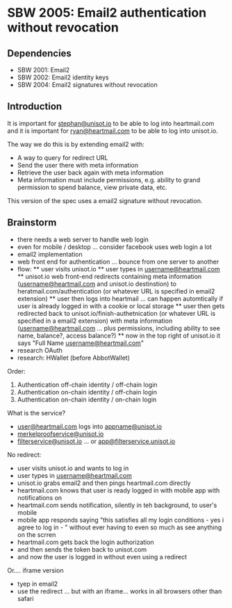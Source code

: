 SBW 2005: Email2 authentication without revocation
================================================

Dependencies
------------

* SBW 2001: Email2
* SBW 2002: Email2 identity keys
* SBW 2004: Email2 signatures without revocation

Introduction
------------

It is important for stephan@unisot.io to be able to log into heartmail.com and
it is important for ryan@heartmail.com to be able to log into unisot.io.

The way we do this is by extending email2 with:
- A way to query for redirect URL
- Send the user there with meta information
- Retrieve the user back again with meta information
- Meta information must include permissions, e.g. ability to grand permission to spend balance, view private data, etc.

This version of the spec uses a email2 signature without revocation.

Brainstorm
----------

* there needs a web server to handle web login
* even for mobile / desktop ... consider facebook uses web login a lot
* email2 implementation
* web front end for authentication ... bounce from one server to another
* flow:
** user visits unisot.io
** user types in username@heartmail.com
** unisot.io web front-end redirects containing meta information (username@heartmail.com and unisot.io destinstion) to heratmail.com/authentication (or whatever URL is specified in email2 extension)
** user then logs into heartmail ... can happen automtically if user is already logged in with a cookie or local storage
** user then gets redirected back to unisot.io/finish-authetnication (or whatever URL is specified in a email2 extension) with meta information (username@heartmail.com ... plus permissions, including ability to see name, balance?, access balance?)
** now in the top right of unisot.io it says "Full Name <username@heartmail.com>"
* research OAuth
* research: HWallet (before AbbotWallet)

Order:
1. Authentication off-chain identity / off-chain login
2. Authentication on-chain identity / off-chain login
3. Authentication on-chain identity / on-chain login

What is the service?
* user@heartmail.com logs into appname@unisot.io
* merkelproofservice@unisot.io
* filterservice@unisot.io ... or app@filterservice.unisot.io

No redirect:
* user visits unisot.io and wants to log in
* user types in username@heartmail.com
* unisot.io grabs email2 and then pings heartmail.com directly
* heartmail.com knows that user is ready logged in with mobile app with notifications on
* heartmail.com sends notification, silently in teh background, to user's mobile
* mobile app responds saying "this satisfies all my login conditions - yes i agree to log in - " without ever having to even so much as see anything on the scrren
* heartmail.com gets back the login authorization
* and then sends the token back to unisot.com
* and now the user is logged in without even using a redirect

Or.... iframe version
* tyep in email2
* use the redirect ... but with an iframe... works in all browsers other than safari